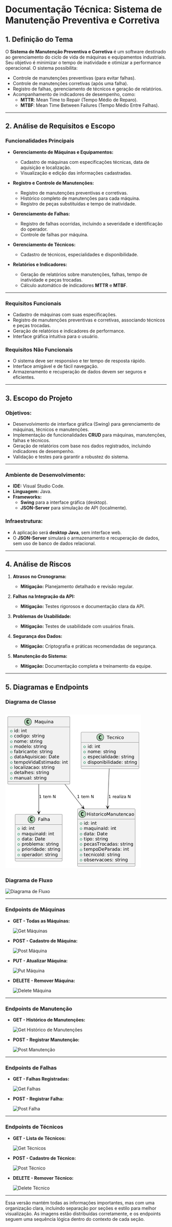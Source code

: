 # Documentação Técnica: Sistema de Manutenção Preventiva e Corretiva

## 1. Definição do Tema

O **Sistema de Manutenção Preventiva e Corretiva** é um software destinado ao gerenciamento do ciclo de vida de máquinas e equipamentos industriais. Seu objetivo é minimizar o tempo de inatividade e otimizar a performance operacional. O sistema possibilita:

- Controle de manutenções preventivas (para evitar falhas).
- Controle de manutenções corretivas (após uma falha).
- Registro de falhas, gerenciamento de técnicos e geração de relatórios.
- Acompanhamento de indicadores de desempenho, como:
  - **MTTR**: Mean Time to Repair (Tempo Médio de Reparo).
  - **MTBF**: Mean Time Between Failures (Tempo Médio Entre Falhas).

---

## 2. Análise de Requisitos e Escopo

### Funcionalidades Principais

- **Gerenciamento de Máquinas e Equipamentos:**
  - Cadastro de máquinas com especificações técnicas, data de aquisição e localização.
  - Visualização e edição das informações cadastradas.

- **Registro e Controle de Manutenções:**
  - Registro de manutenções preventivas e corretivas.
  - Histórico completo de manutenções para cada máquina.
  - Registro de peças substituídas e tempo de inatividade.

- **Gerenciamento de Falhas:**
  - Registro de falhas ocorridas, incluindo a severidade e identificação do operador.
  - Controle de falhas por máquina.

- **Gerenciamento de Técnicos:**
  - Cadastro de técnicos, especialidades e disponibilidade.

- **Relatórios e Indicadores:**
  - Geração de relatórios sobre manutenções, falhas, tempo de inatividade e peças trocadas.
  - Cálculo automático de indicadores **MTTR** e **MTBF**.

---

### Requisitos Funcionais

- Cadastro de máquinas com suas especificações.
- Registro de manutenções preventivas e corretivas, associando técnicos e peças trocadas.
- Geração de relatórios e indicadores de performance.
- Interface gráfica intuitiva para o usuário.

### Requisitos Não Funcionais

- O sistema deve ser responsivo e ter tempo de resposta rápido.
- Interface amigável e de fácil navegação.
- Armazenamento e recuperação de dados devem ser seguros e eficientes.

---

## 3. Escopo do Projeto

### Objetivos:

- Desenvolvimento de interface gráfica (Swing) para gerenciamento de máquinas, técnicos e manutenções.
- Implementação de funcionalidades **CRUD** para máquinas, manutenções, falhas e técnicos.
- Geração de relatórios com base nos dados registrados, incluindo indicadores de desempenho.
- Validação e testes para garantir a robustez do sistema.

---

### Ambiente de Desenvolvimento:

- **IDE:** Visual Studio Code.
- **Linguagem:** Java.
- **Frameworks:** 
  - **Swing** para a interface gráfica (desktop).
  - **JSON-Server** para simulação de API (localmente).

### Infraestrutura:

- A aplicação será **desktop Java**, sem interface web.
- O **JSON-Server** simulará o armazenamento e recuperação de dados, sem uso de banco de dados relacional.

---

## 4. Análise de Riscos

1. **Atrasos no Cronograma:**
   - **Mitigação:** Planejamento detalhado e revisão regular.

2. **Falhas na Integração da API:**
   - **Mitigação:** Testes rigorosos e documentação clara da API.

3. **Problemas de Usabilidade:**
   - **Mitigação:** Testes de usabilidade com usuários finais.

4. **Segurança dos Dados:**
   - **Mitigação:** Criptografia e práticas recomendadas de segurança.

5. **Manutenção do Sistema:**
   - **Mitigação:** Documentação completa e treinamento da equipe.

---

## 5. Diagramas e Endpoints

### Diagrama de Classe

![alt text](<img/diagrama 1.png>)
---

### Diagrama de Fluxo

![Diagrama de Fluxo](/img/image.png)

---

### Endpoints de Máquinas

- **GET - Todas as Máquinas:**
  
  ![Get Máquinas](/img/Get_Maquinas.png)

- **POST - Cadastro de Máquina:**
  
  ![Post Máquina](/img/Post_maquinas.png)

- **PUT - Atualizar Máquina:**
  
  ![Put Máquina](/img/Put_Maquinas.png)

- **DELETE - Remover Máquina:**
  
  ![Delete Máquina](/img/Delete_Maquinas.png)

---

### Endpoints de Manutenção

- **GET - Histórico de Manutenções:**
  
  ![Get Histórico de Manutenções](/img/Get_historico_Manutecao.png)

- **POST - Registrar Manutenção:**
  
  ![Post Manutenção](Post_historico_Manutencao.png)

---

### Endpoints de Falhas

- **GET - Falhas Registradas:**
  
  ![Get Falhas](/img/Get_Falha.png)

- **POST - Registrar Falha:**
  
  ![Post Falha](/img/Post_Falha.png)

---

### Endpoints de Técnicos

- **GET - Lista de Técnicos:**
  
  ![Get Técnicos](/img/Get_Tecnicos.png)

- **POST - Cadastro de Técnico:**
  
  ![Post Técnico](/img/Post_tecnicos.png)

- **DELETE - Remover Técnico:**
  
  ![Delete Técnico](/img/Delete_tecnicos.png)

---

Essa versão mantém todas as informações importantes, mas com uma organização clara, incluindo separação por seções e estilo para melhor visualização. As imagens estão distribuídas corretamente, e os endpoints seguem uma sequência lógica dentro do contexto de cada seção.
